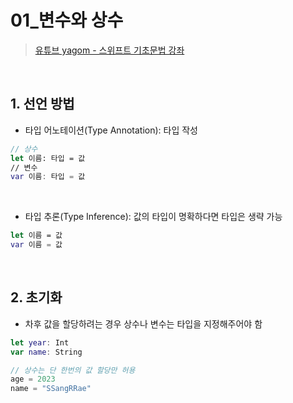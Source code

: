 # 01_변수와 상수

>[유튜브 yagom - 스위프트 기초문법 강좌](https://www.youtube.com/playlist?list=PLz8NH7YHUj_ZmlgcSETF51Z9GSSU6Uioy)

<br>

## 1. 선언 방법
- 타입 어노테이션(Type Annotation): 타입 작성
```swift 
// 상수
let 이름: 타입 = 값
// 변수
var 이름: 타입 = 값
```

<br>

- 타입 추론(Type Inference): 값의 타입이 명확하다면 타입은 생략 가능
```swift
let 이름 = 값
var 이름 = 값
```

<br>

## 2. 초기화
- 차후 값을 할당하려는 경우 상수나 변수는 타입을 지정해주어야 함
```swift
let year: Int
var name: String

// 상수는 단 한번의 값 할당만 허용
age = 2023
name = "SSangRRae"
```
